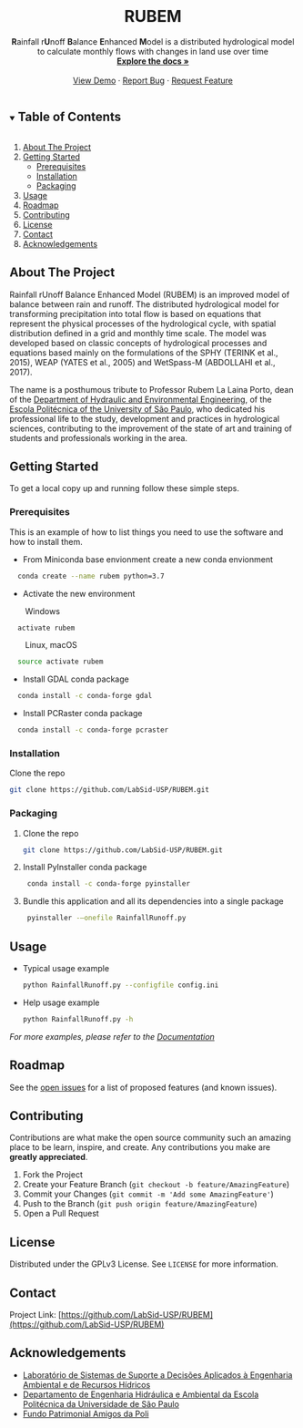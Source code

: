 <!-- PROJECT LOGO -->
<br />
<p align="center">
  <h1 align="center">RUBEM</h1>

  <p align="center">
    <b>R</b>ainfall r<b>U</b>noff <b>B</b>alance <b>E</b>nhanced <b>M</b>odel is a distributed hydrological model to calculate monthly flows with changes in land use over time
    <br />
    <a href="https://github.com/LabSid-USP/RUBEM"><strong>Explore the docs »</strong></a>
    <br />
    <br />
    <a href="https://github.com/LabSid-USP/RUBEM">View Demo</a>
    ·
    <a href="https://github.com/LabSid-USP/RUBEM/issues">Report Bug</a>
    ·
    <a href="https://github.com/LabSid-USP/RUBEM/issues">Request Feature</a>
  </p>
</p>



<!-- TABLE OF CONTENTS -->
<details open="open">
  <summary><h2 style="display: inline-block">Table of Contents</h2></summary>
  <ol>
    <li>
      <a href="#about-the-project">About The Project</a>
    </li>
    <li>
      <a href="#getting-started">Getting Started</a>
      <ul>
        <li><a href="#prerequisites">Prerequisites</a></li>
        <li><a href="#installation">Installation</a></li>
        <li><a href="#packaging">Packaging</a></li>
      </ul>
    </li>
    <li><a href="#usage">Usage</a></li>
    <li><a href="#roadmap">Roadmap</a></li>
    <li><a href="#contributing">Contributing</a></li>
    <li><a href="#license">License</a></li>
    <li><a href="#contact">Contact</a></li>
    <li><a href="#acknowledgements">Acknowledgements</a></li>
  </ol>
</details>


<!-- ABOUT THE PROJECT -->
## About The Project

Rainfall rUnoff Balance Enhanced Model (RUBEM) is an improved model of balance between rain and runoff. The distributed hydrological model for transforming precipitation into total flow is based on equations that represent the physical processes of the hydrological cycle, with spatial distribution defined in a grid and monthly time scale. The model was developed based on classic concepts of hydrological processes and equations based mainly on the formulations of the SPHY (TERINK et al., 2015), WEAP (YATES et al., 2005) and WetSpass-M (ABDOLLAHI et al., 2017).

The name is a posthumous tribute to Professor Rubem La Laina Porto, dean of the [Department of Hydraulic and Environmental Engineering](http://www.pha.poli.usp.br/), of the [Escola Politécnica of the University of São Paulo](https://www.poli.usp.br/), who dedicated his professional life to the study, development and practices in hydrological sciences, contributing to the improvement of the state of art and training of students and professionals working in the area.

<!-- GETTING STARTED -->
## Getting Started

To get a local copy up and running follow these simple steps.

### Prerequisites

This is an example of how to list things you need to use the software and how to install them.

* From Miniconda base envionment create a new conda envionment
```sh
  conda create --name rubem python=3.7
 ```
 * Activate the new environment

&nbsp;&nbsp;&nbsp;&nbsp;&nbsp;&nbsp;&nbsp;Windows
```powershell
  activate rubem
```
&nbsp;&nbsp;&nbsp;&nbsp;&nbsp;&nbsp;&nbsp;Linux, macOS
```sh
  source activate rubem
```
  * Install GDAL conda package
```sh
  conda install -c conda-forge gdal 
 ```
 * Install PCRaster conda package
```sh
  conda install -c conda-forge pcraster 
 ```

### Installation

Clone the repo
   ```sh
   git clone https://github.com/LabSid-USP/RUBEM.git
   ```
   
### Packaging

1. Clone the repo
   ```sh
   git clone https://github.com/LabSid-USP/RUBEM.git
   ```
2. Install PyInstaller conda package
   ```sh
    conda install -c conda-forge pyinstaller 
   ```   
3. Bundle this application and all its dependencies into a single package 
   ```sh
    pyinstaller -–onefile RainfallRunoff.py
   ```
   
<!-- USAGE EXAMPLES -->
## Usage

 * Typical usage example
   ```sh
   python RainfallRunoff.py --configfile config.ini
   ```
 * Help usage example
   ```sh
   python RainfallRunoff.py -h
   ```   

_For more examples, please refer to the [Documentation](https://example.com)_

<!-- ROADMAP -->
## Roadmap

See the [open issues](https://github.com/LabSid-USP/RUBEM/issues) for a list of proposed features (and known issues).


<!-- CONTRIBUTING -->
## Contributing

Contributions are what make the open source community such an amazing place to be learn, inspire, and create. Any contributions you make are **greatly appreciated**.

1. Fork the Project
2. Create your Feature Branch (`git checkout -b feature/AmazingFeature`)
3. Commit your Changes (`git commit -m 'Add some AmazingFeature'`)
4. Push to the Branch (`git push origin feature/AmazingFeature`)
5. Open a Pull Request

<!-- LICENSE -->
## License

Distributed under the GPLv3 License. See `LICENSE` for more information.

<!-- CONTACT -->
## Contact

Project Link: [https://github.com/LabSid-USP/RUBEM](https://github.com/LabSid-USP/RUBEM)

<!-- ACKNOWLEDGEMENTS -->
## Acknowledgements

* [Laboratório de Sistemas de Suporte a Decisões Aplicados à Engenharia Ambiental e de Recursos Hídricos](http://labsid.eng.br/Contato.aspx)
* [Departamento de Engenharia Hidráulica e Ambiental da Escola Politécnica da Universidade de São Paulo](http://www.pha.poli.usp.br/)
* [Fundo Patrimonial Amigos da Poli](https://www.amigosdapoli.com.br/)
